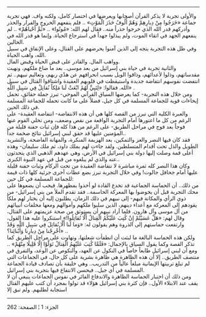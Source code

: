 ------------------------------------------------------------------------

والأولى تجربة لا يذكر القرآن أصحابها ويعرضها في اختصار كامل، ولكنه واف.
فهي تجربة جماعة «خَرَجُوا مِنْ دِيارِهِمْ وَهُمْ أُلُوفٌ حَذَرَ الْمَوْتِ» .. فلم ينفعهم
الخروج والفرار والحذر وأدركهم قدر الله الذي خرجوا حذراً منه.. فقال لهم
الله: «مُوتُوا» .. «ثُمَّ أَحْياهُمْ» .. لم ينفعهم الجهد في اتقاء الموت، ولم
يبذلوا جهداً في استرجاع الحياة. وإنما هو قدر الله في الحالين.  
وفي ظل هذه التجربة يتجه إلى الذين آمنوا يحرضهم على القتال، وعلى الإنفاق
في سبيل الله، واهب الحياة.  
وواهب المال. والقادر على قبض الحياة وقبض المال.  
والثانية تجربة في حياة بني إسرائيل من بعد موسى.. بعد ما ضاع ملكهم، ونهبت
مقدساتهم، وذلوا لأعدائهم، وذاقوا الويل بسبب انحرافهم عن هدْي ربهم،
وتعاليم نبيهم.. ثم انتفضت نفوسهم انتفاضة جديدة واستيقظت في قلوبهم
العقيدة واشتاقوا القتال في سبيل الله. فقالوا: «لِنَبِيٍّ لَهُمُ ابْعَثْ لَنا مَلِكاً
نُقاتِلْ فِي سَبِيلِ اللَّهِ» .  
ومن خلال هذه التجربة- كما يعرضها السياق القرآني الموحي- تبرز جملة حقائق،
تحمل إيحاءات قوية للجماعة المسلمة في كل جيل، فضلاً على ما كانت تحمله
للجماعة المسلمة في ذلك الحين.  
والعبرة الكلية التي تبرز من القصة كلها هي أن هذه الانتفاضة- انتفاضة
العقيدة- على الرغم من كل ما اعتورها أمام التجربة الواقعة من نقص وضعف،
ومن تخلي القوم عنها فوجاً بعد فوج في مراحل الطريق- على الرغم من هذا كله
فإن ثبات حفنة قليلة من المؤمنين عليها قد حقق لبني إسرائيل نتائج ضخمة
جداً..  
فقد كان فيها النصر والعز والتمكين، بعد الهزيمة المنكرة، والمهانة
الفاضحة، والتشريد الطويل والذل تحت أقدام المتسلطين. ولقد جاءت لهم بملك
داود، ثم ملك سليمان- وهذه أعلى قمة وصلت إليها دولة بني إسرائيل في الأرض،
وهي عهدهم الذهبي الذي يتحدثون عنه والذي لم يبلغوه من قبل في عهد النبوة
الكبرى..  
وكان هذا النصر كله ثمرة مباشرة لا نتفاضة العقيدة من تحت الركام وثبات
حفنة قليلة عليها أمام جحافل جالوت! وفي خلال التجربة تبرز بضع عظات أخرى
جزئية كلها ذات قيمة للجماعة المسلمة في كل حين:  
من ذلك.. أن الحماسة الجماعية قد تخدع القادة لو أخذوا بمظهرها. فيجب أن
يضعوها على محك التجربة قبل أن يخوضوا بها المعركة الحاسمة.. فقد تقدم
الملأ من بني إسرائيل- من ذوي الرأي والمكانة فيهم- إلى نبيهم في ذلك
الزمان، يطلبون إليه أن يختار لهم ملكاً يقودهم إلى المعركة مع أعداء دينهم،
الذين سلبوا ملكهم وأموالهم ومعها مخلفات أنبيائهم من آل موسى وآل هارون.
فلما أراد نبيهم أن يستوثق من صحة عزيمتهم على القتال، وقال لهم: «هَلْ عَسَيْتُمْ
إِنْ كُتِبَ عَلَيْكُمُ الْقِتالُ أَلَّا تُقاتِلُوا!» استنكروا عليه هذا القول، وارتفعت
حماستهم إلى الذروة وهم يقولون له: «وَما لَنا أَلَّا نُقاتِلَ فِي سَبِيلِ اللَّهِ وَقَدْ
أُخْرِجْنا مِنْ دِيارِنا وَأَبْنائِنا؟» ..  
ولكن هذه الحماسة البالغة ما لبثت أن انطفأت شعلتها، وتهاوت على مراحل
الطريق كما تذكر القصة وكما يقول السياق بالإجمال: «فَلَمَّا كُتِبَ عَلَيْهِمُ الْقِتالُ
تَوَلَّوْا إِلَّا قَلِيلًا مِنْهُمْ» .. ومع أن لبني إسرائيل طابعاً خاصاً في النكول عن
العهد، والنكوص عن الوعد، والتفرق في منتصف الطريق.. إلا أن هذه الظاهرة هي
ظاهرة بشرية على كل حال، في الجماعات التي لم تبلغ تربيتها الإيمانية مبلغاً
عالياً من التدريب.. وهي خليقة بأن تصادف قيادة الجماعة المسلمة في أي جيل..
فيحسن الانتفاع فيها بتجربة بني إسرائيل.  
ومن ذلك أن اختبار الحماسة الظاهرة والاندفاع الفائر في نفوس الجماعات
ينبغي أن لا يقف عند الابتلاء الأول.. فإن كثرة بني إسرائيل هؤلاء قد تولوا
بمجرد أن كتب عليهم القتال استجابة لطلبهم. ولم تبق إلا

------------------------------------------------------------------------

الجزء: 1 ¦ الصفحة: 262
